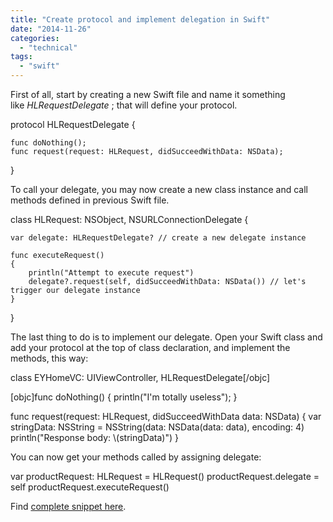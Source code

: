 ```yaml
---
title: "Create protocol and implement delegation in Swift"
date: "2014-11-26"
categories: 
  - "technical"
tags: 
  - "swift"
---
```


First of all, start by creating a new Swift file and name it something like _HLRequestDelegate_ ; that will define your protocol.

protocol HLRequestDelegate {
    
    func doNothing();
    func request(request: HLRequest, didSucceedWithData: NSData);
}

To call your delegate, you may now create a new class instance and call methods defined in previous Swift file.

class HLRequest: NSObject, NSURLConnectionDelegate {
    
    var delegate: HLRequestDelegate? // create a new delegate instance
    
    func executeRequest()
    {
        println("Attempt to execute request")
        delegate?.request(self, didSucceedWithData: NSData()) // let's trigger our delegate instance
    }
}

The last thing to do is to implement our delegate. Open your Swift class and add your protocol at the top of class declaration, and implement the methods, this way:

class EYHomeVC: UIViewController, HLRequestDelegate\[/objc\]

\[objc\]func doNothing() {
    println("I'm totally useless");
}

func request(request: HLRequest, didSucceedWithData data: NSData)
{
    var stringData: NSString = NSString(data: NSData(data: data), encoding: 4)
    println("Response body: \\(stringData)")
}

You can now get your methods called by assigning delegate:

var productRequest: HLRequest = HLRequest()
productRequest.delegate = self
productRequest.executeRequest()

Find [complete snippet here](https://github.com/fiftydegrees/swift-snippets).
